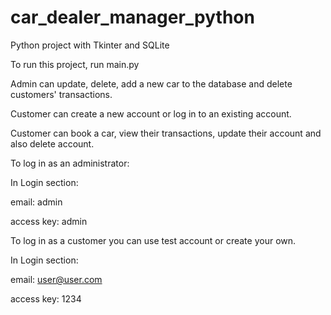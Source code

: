 # car_dealer_manager_python
Python project with Tkinter and SQLite


To run this project, run main.py

Admin can update, delete, add a new car to the database and delete customers' transactions.

Customer can create a new account or log in to an existing account.

Customer can book a car, view their transactions, update their account and also delete account.



To log in as an administrator:

In Login section:

email: admin

access key: admin

To log in as a customer you can use test account or create your own.

In Login section:

email: user@user.com

access key: 1234


